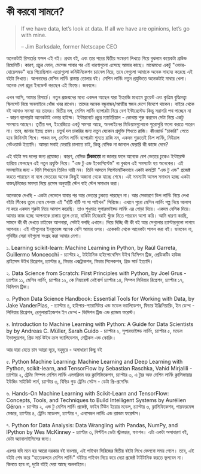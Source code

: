 # কী করবো সামনে?

> If we have data, let’s look at data. If all we have are opinions, let’s go with mine. 
>
> – Jim Barksdale, former Netscape CEO

অনেকটাই রিসার্চের ফসল এই বই। প্রথম বই,  এবং তার পরের দ্বিতীয় সংস্করণ লিখতে গিয়ে বুঝলাম কয়েকটা গ্রাউন্ড রিয়েলিটি। কারণ, প্রচুর ফোন, মেসেজ পাবার পর এই ধারণাগুলো এসেছে আমার কাছে। মাঝেমধ্যে একটু "ওভার-হোয়েলমড" হয়ে গিয়েছিলাম এতোগুলো কমিউনিকেশন চ্যানেল নিয়ে, তবে সেগুলো আমাকে অনেক সাহায্য করেছে এই বইটা লিখতে। আপনাদের মেশিন লার্নিং রাস্তায় তোলার বই। মেশিন লার্নিং নতুন প্রযুক্তিতে অনেকটাই মাথার খেলা। অনেক দেশ প্রচুর ইনভেস্ট করছেন এই ফিল্ডে। জনবলে। 

এখন আসি, আমার রিসার্চে। নতুন প্রজন্মদের মধ্যে একদল আছেন যারা ইংরেজি মাধ্যমে ফ্লুয়েন্ট এবং কৃত্রিম বুদ্ধিমত্ত্বা স্কিলসেট নিয়ে অনলাইনে খোঁজ খবর রাখেন। তাদের অনেক বন্ধুবান্ধব/আত্মীয় স্বজন দেশে বিদেশে থাকেন। বাইরে থেকে বই আনাও সমস্যা নয় তাদের। দ্বিতীয় দল, মেশিন লার্নিং ব্যাপারটা নিয়ে বেশ ইন্টারেস্টেড কিন্তু সরাসরি পথ পাচ্ছেন না - কারণ ব্যাপারটা অনেকটাই ওভার হাইপ্ড। ইন্টারনেটে প্রচুর ম্যাটেরিয়াল - কোথায় শুরু করবেন সেটা নিয়ে একটু সমস্যায় আছেন। তৃতীয় দল, ইংরেজিতে একটু সমস্যা আছে, অনলাইনের মিডিয়ামগুলোকে পুরোপুরি ফলো করতে পারেন না। তবে, জানার ইচ্ছে প্রবল। চতুর্থ দল চাকরির জন্য নতুন যেকোন প্রযুক্তি শিখতে রাজি। কীওয়ার্ড "চাকরি" পেতে হবে জিনিসটা শিখে। পঞ্চম দল, মেশিন লার্নিং ব্যাপারটা শুনতে রাজি নন, একদম শুরুতেই ডিপ লার্নিং, নিউরাল নেটওয়ার্ক ইত্যাদি। আমরা সবাই ফেরারি চালাতে চাই, কিন্তু বেসিক না জানলে ফেরারি কী কাজে দেবে?

এই বইটা সব দলের জন্য প্রযোজ্য। কারণ, বেসিক **ঠিকমতো** না জানার ফলে অনেকে বেশ ভেতরে ঢুকেও ইন্টারেস্ট হারিয়ে ফেলছেন এই নতুন প্রযুক্তি নিয়ে। "এন্ড টু এন্ড ইকোসিস্টেম" না বুঝলে এই সমস্যাটা হয় অনেকের। এই সমস্যাটার জন্য - যিনি শিখছেন তিনিও দায়ী নন। তিনি আসলে সিস্টেমেটিকভাবে একটা কমপ্লিট "এন্ড টু এন্ড" প্রজেক্ট করতে পারছেন না বলে ভেতরের অনেক কিছুই অজানা থেকে যাচ্ছে শেষে। এই সমস্যাটা আসল সমাধান হচ্ছে একটা বাস্তব/নিজের সমস্যা নিয়ে প্রসেস অনুযায়ী স্টেপ বাই স্টেপ সমাধান করা। 

অনেককে দেখছি - একটা লেভেলে যাবার পর আর ভেতরে ঢুকতে পারছেন না। আর সেকারণে ডিপ লার্নিং নিয়ে লেখা বইটা শিঁকেয় তুলে নেমে গেলাম এই "হাঁটি হাঁটি পা পা পাইথন" সিরিজে। এখানে পুরো মেশিন লার্নিং গল্প নিয়ে আলাপ না করে একদম শুরুটা নিয়ে আলাপ করেছি। তাও শুধুমাত্র সুপারভাইজ্ড লার্নিং এর গোড়া দিয়ে। একদম বেসিক দিয়ে। আমার কাজ হচ্ছে আপনাকে রাস্তায় তুলে দেয়া, বাকিটা নিজেরাই খুঁজে নিতে পারবেন আশা করি। আমি ধারণা করছি, সামনে কী কী দেখতে চাইবেন আপনারা, সেটাই বলছি এখানে। দিয়ে দিচ্ছি কী কী বই আর সেগুলোর চ্যাপ্টারগুলো লাগবে আপনার। এই বইগুলোর ইনফ্লুয়েন্স অনেক বেশি আমার ওপর। একেকটা থেকে আরেকটা পাগল করা বই। ভাববেন না, পৃথিবীর সেরা বইগুলো সংগ্রহ করা আমার নেশা। 

১. Learning scikit-learn: Machine Learning in Python, by Raúl Garreta, Guillermo Moncecchi - চ্যাপ্টার ২, টাইটানিক হাইপোথেসিস উইথ ডিসিশন ট্রিজ,  প্রেডিকটিং হাউজ প্রাইসেস উইথ রিগ্রেশন, চ্যাপ্টার ৪, ফিচার এক্সট্রাকশন, ফিচার সিলেকশন, গ্রিড সার্চ ইত্যাদি। 

২. Data Science from Scratch: First Principles with Python, by Joel Grus - চ্যাপ্টার ১১, মেশিন লার্নিং, চ্যাপ্টার ১২, কে নিয়ারেস্ট নেইবার্স চ্যাপ্টার ১৪, সিম্পল লিনিয়ার রিগ্রেশন, চ্যাপ্টার ১৭, ডিসিশন ট্রিজ। 

৩. Python Data Science Handbook: Essential Tools for Working with Data, by Jake VanderPlas,  - চ্যাপ্টার ৪, হাইপার-প্যারামিটার এন্ড মডেল ভ্যালিডেশন, ফিচার ইঞ্জিনিয়ারিং, ইন ডেপ্থ - লিনিয়ার রিগ্রেশন, রেগুলারাইজেশন ইন ডেপ্থ -  ডিসিশন ট্রিজ এন্ড র‌্যান্ডম ফরেস্ট। 

৪. Introduction to Machine Learning with Python: A Guide for Data Scientists by by Andreas C. Müller, Sarah Guido - চ্যাপ্টার ২, সুপারভাইজ্ড লার্নিং, চ্যাপ্টার ৫, মডেল ইভালুয়েশন, গ্রিড সার্চ উইথ ক্রস ভ্যালিডেশন, মেট্রিকস এন্ড স্কোরিং।

আর যারা যেতে চান আরো দূরে, বহুদূরে - অসাধারণ কিছু বই 

৫. Python Machine Learning: Machine Learning and Deep Learning with Python, scikit-learn, and TensorFlow by Sebastian Raschka, Vahid Mirjalili - চ্যাপ্টার ২, ট্রেনিং সিম্পল মেশিন লার্নিং এলগরিদম ফর ক্লাসিফিকেশন, চ্যাপ্টার ৩, এ ট্যুর অফ মেশিন লার্নিং ক্লাসিফায়ার ইউজিং সাইকিট লার্ন, চ্যাপ্টার ৩, বিল্ডিং গুড ট্রেনিং সেটস - ডেটা প্রি-প্রসেসিং 

৬. Hands-On Machine Learning with Scikit-Learn and TensorFlow: Concepts, Tools, and Techniques to Build Intelligent Systems by Aurélien Géron - চ্যাপ্টার ২, এন্ড টু মেশিন লার্নিং প্রজেক্ট, ফাইন টিউন ইয়োর মডেল, চ্যাপ্টার ৩, ক্লাসিফিকেশন, পারফরমেন্স মেজার, চ্যাপ্টার ৪, ট্রেনিং মডেলস, চ্যাপ্টার ৭, এনসেম্বল লার্নিং এন্ড র‌্যান্ডম  ফরেস্টস। 

৭. Python for Data Analysis: Data Wrangling with Pandas, NumPy, and IPython by Wes McKinney - চ্যাপ্টার ৩, বিল্টইন ডেটা স্ট্রাকচার, ফাংশন। এটা একটা অসাধারণ বই, ডেটা অ্যানালাইসিসের জন্য। 

এরপর যদি মনে হয় আরো দরকার বই বাংলায়, এই পাইথন সিরিজের দ্বিতীয় বইটা লিখে ফেলবো সময় পেলে। তবে, এই বইটা শেষ করে "হাতেকলমে মেশিন লার্নিং" বইটার পাইথন দিয়ে করে দেয়া প্রজেক্ট টাইটানিক করতে ভুলবেন না। কিনতে হবে না, দুটো বইই দেয়া আছে অনলাইনে। 

